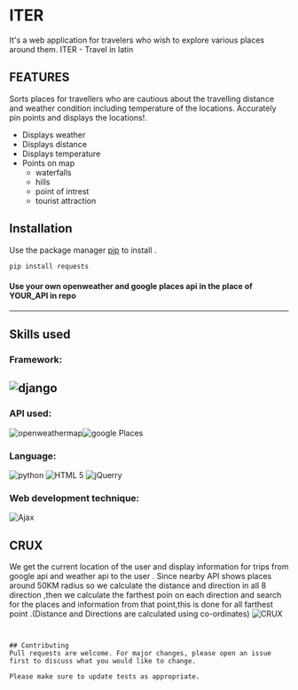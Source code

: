 # ITER

It's a web application for travelers who wish to explore various places around them. 
ITER - Travel in latin
  
## FEATURES
Sorts places for travellers who are cautious about the  travelling  distance and weather condition including temperature of the locations. Accurately pin points and displays the locations!.
* Displays weather 
* Displays distance
* Displays temperature
* Points on map
  * waterfalls
  * hills 
  * point of intrest
  * tourist attraction
        
      
     
## Installation

Use the package manager [pip](https://pip.pypa.io/en/stable/) to install .

```bash
pip install requests
```
#### Use your own openweather and google places api in the place of YOUR_API in repo
---
## Skills used 
### Framework:
![django](https://encrypted-tbn0.gstatic.com/images?q=tbn:ANd9GcTU6FqsVwmNWCT1HtzHhk97JLuv3hxQoDw_gNSHJw0UoqS6indX&s)
---
### API used: 
![openweathermap](https://openweathermap.org/themes/openweathermap/assets/img/openweather-negative-logo-RGB.png)![google Places](https://encrypted-tbn0.gstatic.com/images?q=tbn:ANd9GcSYb8iQ15_2yyq5V9HxdXy_ofCSUDPt0i4NVSS5oJjXvtwVcqVr&s)
### Language: 
![python](https://www.freepngimg.com/thumb/python_logo/5-2-python-logo-png-image-thumb.png) ![HTML 5](https://www.freeiconspng.com/uploads/html5-icon-5.png)    ![jQuerry](http://pluspng.com/img-png/jquery-logo-png-jquery-320.png)
### Web development technique: 
  ![Ajax](https://www.intelegain.com/wp-content/uploads/2015/07/ajax.png.pagespeed.ce.GYgbrzG4-W.png)
## CRUX
We get the current location of the user and display information for trips from google api and weather api to the user . Since nearby API shows places around 50KM radius so we calculate the distance and direction in all 8 direction ,then we calculate the farthest poin on each direction and search for the places and information from that point,this is done for all farthest point .(Distance and Directions are calculated using co-ordinates) 
![CRUX](https://i.imgur.com/Kr4Vin6.jpg)
```


## Contributing
Pull requests are welcome. For major changes, please open an issue first to discuss what you would like to change.

Please make sure to update tests as appropriate.
